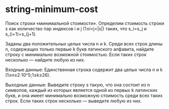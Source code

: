 # string-minimum-cost
Поиск строки «минимальной стоимости». 
Определим стоимость строки s как количество пар индексов i и j (1≤i<j<|s|) таких, что s_i=s_j и s_(i+1)=s_(j+1). 

Заданы два положительных целых числа n и k. Среди всех строк длины n, содержащих только первые k букв латинского алфавита, найдите строку с минимально возможной стоимостью. Если таких строк несколько — найдите любую из них. 

Входные данные:
Единственная строка содержит два целых числа n и k (1≤n≤2⋅10^5;1≤k≤26). 

Выходные данные:
Выведите строку s такую, что она состоит из n символов, каждый из которых является одной из первых k латинских букв, и она имеет минимально возможную стоимость среди всех таких строк. Если таких строк несколько — выведите любую из них. 

